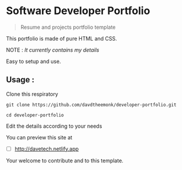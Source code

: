 # Software Developer Portfolio
 > Resume and projects portfolio template

This portfolio is made of pure HTML and CSS.

NOTE : *It currently contains my details*
    

Easy to setup and use.

## Usage : 

Clone this respiratory

```git clone https://github.com/davdtheemonk/developer-portfolio.git```

```cd developer-portfolio```

Edit the details according to your needs

You can preview this site at 

- [ ] http://davetech.netlify.app

Your welcome to contribute and to this template.
